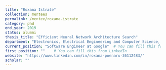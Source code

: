 ```yaml
---
title: "Roxana Istrate"
collection: mentees
permalink: /mentee/roxana-istrate
category: phd
end_year: 2019
status: alumni
thesis_title: "Efficient Neural Network Architecture Search"
department: "Electronics, Electrical Engineering and Computer Science, Queens University Belfst"
current_position: "Software Engineer at Google"  # You can fill this from LinkedIn
first_position: ""    # You can fill this from LinkedIn
website: "https://www.linkedin.com/in/roxana-poenaru-36112483/"
scholar: ""
---
```

